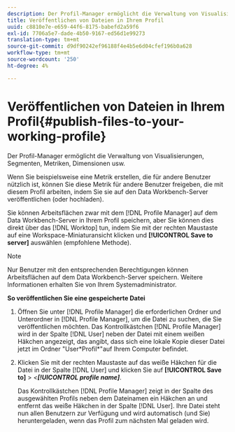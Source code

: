 ```yaml
---
description: Der Profil-Manager ermöglicht die Verwaltung von Visualisierungen, Segmenten, Metriken, Dimensionen usw.
title: Veröffentlichen von Dateien in Ihrem Profil
uuid: c8810e7e-e659-44f6-8175-babefd2a59f6
exl-id: 7706a5e7-dade-4b50-9167-ed56d1e99273
translation-type: tm+mt
source-git-commit: d9df90242ef96188f4e4b5e6d04cfef196b0a628
workflow-type: tm+mt
source-wordcount: '250'
ht-degree: 4%

---
```


# Veröffentlichen von Dateien in Ihrem Profil{#publish-files-to-your-working-profile}

Der Profil-Manager ermöglicht die Verwaltung von Visualisierungen, Segmenten, Metriken, Dimensionen usw.

Wenn Sie beispielsweise eine Metrik erstellen, die für andere Benutzer nützlich ist, können Sie diese Metrik für andere Benutzer freigeben, die mit diesem Profil arbeiten, indem Sie sie auf den Data Workbench-Server veröffentlichen (oder hochladen).

Sie können Arbeitsflächen zwar mit dem [!DNL Profile Manager] auf dem Data Workbench-Server in Ihrem Profil speichern, aber Sie können dies direkt über das [!DNL Worktop] tun, indem Sie mit der rechten Maustaste auf eine Workspace-Miniaturansicht klicken und **[!UICONTROL Save to server]** auswählen (empfohlene Methode).

>[!NOTE]
>
>Nur Benutzer mit den entsprechenden Berechtigungen können Arbeitsflächen auf dem Data Workbench-Server speichern. Weitere Informationen erhalten Sie von Ihrem Systemadministrator.

**So veröffentlichen Sie eine gespeicherte Datei**

1. Öffnen Sie unter [!DNL Profile Manager] die erforderlichen Ordner und Unterordner in [!DNL Profile Manager], um die Datei zu suchen, die Sie veröffentlichen möchten. Das Kontrollkästchen [!DNL Profile Manager] wird in der Spalte [!DNL User] neben der Datei mit einem weißen Häkchen angezeigt, das angibt, dass sich eine lokale Kopie dieser Datei jetzt im Ordner &quot;User\*Profil*&quot;auf Ihrem Computer befindet.
1. Klicken Sie mit der rechten Maustaste auf das weiße Häkchen für die Datei in der Spalte [!DNL User] und klicken Sie auf **[!UICONTROL Save to]** > *&lt;**[!UICONTROL profile name]***.

   Das Kontrollkästchen [!DNL Profile Manager] zeigt in der Spalte des ausgewählten Profils neben dem Dateinamen ein Häkchen an und entfernt das weiße Häkchen in der Spalte [!DNL User]. Ihre Datei steht nun allen Benutzern zur Verfügung und wird automatisch (und Sie) heruntergeladen, wenn das Profil zum nächsten Mal geladen wird.
